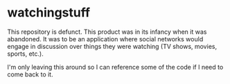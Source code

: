 watchingstuff
=============

This repository is defunct. This product was in its infancy when it was abandoned. It was to be an application where social networks would engage in discussion over things they were watching (TV shows, movies, sports, etc.).

I'm only leaving this around so I can reference some of the code if I need to come back to it.
